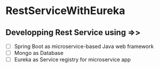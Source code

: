 # RestServiceWithEureka
Developping Rest Service using =>>
----
- [ ] Spring Boot as microservice-based Java web framework
- [ ] Mongo as Database
- [ ] Eureka as Service registry for microservice app
